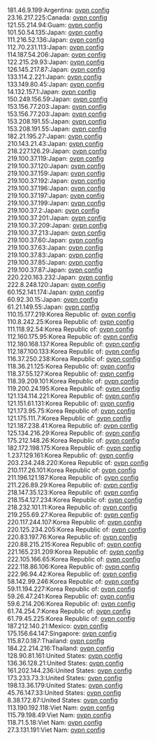 181.46.9.199:Argentina: [ovpn config](vpn/181_46_9_199.ovpn)  
23.16.217.225:Canada: [ovpn config](vpn/23_16_217_225.ovpn)  
121.55.214.94:Guam: [ovpn config](vpn/121_55_214_94.ovpn)  
101.50.54.135:Japan: [ovpn config](vpn/101_50_54_135.ovpn)  
111.216.52.136:Japan: [ovpn config](vpn/111_216_52_136.ovpn)  
112.70.231.113:Japan: [ovpn config](vpn/112_70_231_113.ovpn)  
114.187.54.206:Japan: [ovpn config](vpn/114_187_54_206.ovpn)  
122.215.29.93:Japan: [ovpn config](vpn/122_215_29_93.ovpn)  
126.145.217.87:Japan: [ovpn config](vpn/126_145_217_87.ovpn)  
133.114.2.221:Japan: [ovpn config](vpn/133_114_2_221.ovpn)  
133.149.80.45:Japan: [ovpn config](vpn/133_149_80_45.ovpn)  
14.132.157.1:Japan: [ovpn config](vpn/14_132_157_1.ovpn)  
150.249.156.59:Japan: [ovpn config](vpn/150_249_156_59.ovpn)  
153.156.77.203:Japan: [ovpn config](vpn/153_156_77_203.ovpn)  
153.156.77.203:Japan: [ovpn config](vpn/153_156_77_203.ovpn)  
153.208.191.55:Japan: [ovpn config](vpn/153_208_191_55.ovpn)  
153.208.191.55:Japan: [ovpn config](vpn/153_208_191_55.ovpn)  
182.21.195.27:Japan: [ovpn config](vpn/182_21_195_27.ovpn)  
210.143.21.43:Japan: [ovpn config](vpn/210_143_21_43.ovpn)  
218.227.126.29:Japan: [ovpn config](vpn/218_227_126_29.ovpn)  
219.100.37.119:Japan: [ovpn config](vpn/219_100_37_119.ovpn)  
219.100.37.120:Japan: [ovpn config](vpn/219_100_37_120.ovpn)  
219.100.37.159:Japan: [ovpn config](vpn/219_100_37_159.ovpn)  
219.100.37.192:Japan: [ovpn config](vpn/219_100_37_192.ovpn)  
219.100.37.196:Japan: [ovpn config](vpn/219_100_37_196.ovpn)  
219.100.37.197:Japan: [ovpn config](vpn/219_100_37_197.ovpn)  
219.100.37.199:Japan: [ovpn config](vpn/219_100_37_199.ovpn)  
219.100.37.2:Japan: [ovpn config](vpn/219_100_37_2.ovpn)  
219.100.37.201:Japan: [ovpn config](vpn/219_100_37_201.ovpn)  
219.100.37.209:Japan: [ovpn config](vpn/219_100_37_209.ovpn)  
219.100.37.213:Japan: [ovpn config](vpn/219_100_37_213.ovpn)  
219.100.37.60:Japan: [ovpn config](vpn/219_100_37_60.ovpn)  
219.100.37.63:Japan: [ovpn config](vpn/219_100_37_63.ovpn)  
219.100.37.83:Japan: [ovpn config](vpn/219_100_37_83.ovpn)  
219.100.37.85:Japan: [ovpn config](vpn/219_100_37_85.ovpn)  
219.100.37.87:Japan: [ovpn config](vpn/219_100_37_87.ovpn)  
220.220.163.232:Japan: [ovpn config](vpn/220_220_163_232.ovpn)  
222.8.248.120:Japan: [ovpn config](vpn/222_8_248_120.ovpn)  
60.152.141.174:Japan: [ovpn config](vpn/60_152_141_174.ovpn)  
60.92.30.15:Japan: [ovpn config](vpn/60_92_30_15.ovpn)  
61.21.149.55:Japan: [ovpn config](vpn/61_21_149_55.ovpn)  
110.15.177.219:Korea Republic of: [ovpn config](vpn/110_15_177_219.ovpn)  
110.8.242.25:Korea Republic of: [ovpn config](vpn/110_8_242_25.ovpn)  
111.118.92.54:Korea Republic of: [ovpn config](vpn/111_118_92_54.ovpn)  
112.160.175.95:Korea Republic of: [ovpn config](vpn/112_160_175_95.ovpn)  
112.180.168.137:Korea Republic of: [ovpn config](vpn/112_180_168_137.ovpn)  
112.187.100.133:Korea Republic of: [ovpn config](vpn/112_187_100_133.ovpn)  
116.37.250.238:Korea Republic of: [ovpn config](vpn/116_37_250_238.ovpn)  
118.36.21.125:Korea Republic of: [ovpn config](vpn/118_36_21_125.ovpn)  
118.37.55.127:Korea Republic of: [ovpn config](vpn/118_37_55_127.ovpn)  
118.39.209.101:Korea Republic of: [ovpn config](vpn/118_39_209_101.ovpn)  
119.200.24.195:Korea Republic of: [ovpn config](vpn/119_200_24_195.ovpn)  
121.134.114.221:Korea Republic of: [ovpn config](vpn/121_134_114_221.ovpn)  
121.151.61.131:Korea Republic of: [ovpn config](vpn/121_151_61_131.ovpn)  
121.173.95.75:Korea Republic of: [ovpn config](vpn/121_173_95_75.ovpn)  
121.175.111.7:Korea Republic of: [ovpn config](vpn/121_175_111_7.ovpn)  
121.187.238.41:Korea Republic of: [ovpn config](vpn/121_187_238_41.ovpn)  
125.134.216.29:Korea Republic of: [ovpn config](vpn/125_134_216_29.ovpn)  
175.212.148.26:Korea Republic of: [ovpn config](vpn/175_212_148_26.ovpn)  
182.172.198.175:Korea Republic of: [ovpn config](vpn/182_172_198_175.ovpn)  
1.237.129.161:Korea Republic of: [ovpn config](vpn/1_237_129_161.ovpn)  
203.234.248.220:Korea Republic of: [ovpn config](vpn/203_234_248_220.ovpn)  
210.117.26.101:Korea Republic of: [ovpn config](vpn/210_117_26_101.ovpn)  
211.196.121.187:Korea Republic of: [ovpn config](vpn/211_196_121_187.ovpn)  
211.226.89.29:Korea Republic of: [ovpn config](vpn/211_226_89_29.ovpn)  
218.147.35.123:Korea Republic of: [ovpn config](vpn/218_147_35_123.ovpn)  
218.154.127.234:Korea Republic of: [ovpn config](vpn/218_154_127_234.ovpn)  
218.232.101.11:Korea Republic of: [ovpn config](vpn/218_232_101_11.ovpn)  
219.255.69.27:Korea Republic of: [ovpn config](vpn/219_255_69_27.ovpn)  
220.117.244.107:Korea Republic of: [ovpn config](vpn/220_117_244_107.ovpn)  
220.125.234.205:Korea Republic of: [ovpn config](vpn/220_125_234_205.ovpn)  
220.83.197.76:Korea Republic of: [ovpn config](vpn/220_83_197_76.ovpn)  
220.88.215.215:Korea Republic of: [ovpn config](vpn/220_88_215_215.ovpn)  
221.165.231.209:Korea Republic of: [ovpn config](vpn/221_165_231_209.ovpn)  
222.105.166.65:Korea Republic of: [ovpn config](vpn/222_105_166_65.ovpn)  
222.118.86.106:Korea Republic of: [ovpn config](vpn/222_118_86_106.ovpn)  
222.96.94.42:Korea Republic of: [ovpn config](vpn/222_96_94_42.ovpn)  
58.142.99.246:Korea Republic of: [ovpn config](vpn/58_142_99_246.ovpn)  
59.11.194.227:Korea Republic of: [ovpn config](vpn/59_11_194_227.ovpn)  
59.26.47.241:Korea Republic of: [ovpn config](vpn/59_26_47_241.ovpn)  
59.6.214.206:Korea Republic of: [ovpn config](vpn/59_6_214_206.ovpn)  
61.74.254.7:Korea Republic of: [ovpn config](vpn/61_74_254_7.ovpn)  
61.79.45.225:Korea Republic of: [ovpn config](vpn/61_79_45_225.ovpn)  
187.212.140.21:Mexico: [ovpn config](vpn/187_212_140_21.ovpn)  
175.156.64.147:Singapore: [ovpn config](vpn/175_156_64_147.ovpn)  
115.87.0.187:Thailand: [ovpn config](vpn/115_87_0_187.ovpn)  
184.22.214.216:Thailand: [ovpn config](vpn/184_22_214_216.ovpn)  
128.90.81.161:United States: [ovpn config](vpn/128_90_81_161.ovpn)  
136.36.128.21:United States: [ovpn config](vpn/136_36_128_21.ovpn)  
161.202.144.236:United States: [ovpn config](vpn/161_202_144_236.ovpn)  
173.233.73.3:United States: [ovpn config](vpn/173_233_73_3.ovpn)  
198.13.36.179:United States: [ovpn config](vpn/198_13_36_179.ovpn)  
45.76.147.33:United States: [ovpn config](vpn/45_76_147_33.ovpn)  
8.38.172.87:United States: [ovpn config](vpn/8_38_172_87.ovpn)  
113.190.192.118:Viet Nam: [ovpn config](vpn/113_190_192_118.ovpn)  
115.79.198.49:Viet Nam: [ovpn config](vpn/115_79_198_49.ovpn)  
118.71.5.18:Viet Nam: [ovpn config](vpn/118_71_5_18.ovpn)  
27.3.131.191:Viet Nam: [ovpn config](vpn/27_3_131_191.ovpn)  
